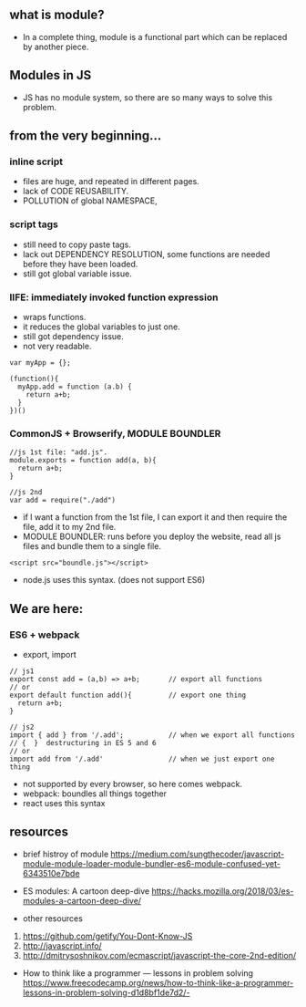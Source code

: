 ## what is module?
- In a complete thing, module is a functional part which can be replaced by another piece.

## Modules in JS
- JS has no module system, so there are so many ways to solve this problem.

## from the very beginning...

### inline script
- files are huge, and repeated in different pages.
- lack of CODE REUSABILITY.
- POLLUTION of global NAMESPACE, 

### script tags
- still need to copy paste tags.
- lack out DEPENDENCY RESOLUTION, some functions are needed before they have been loaded.
- still got global variable issue.

### IIFE: immediately invoked function expression
- wraps functions.
- it reduces the global variables to just one.
- still got dependency issue.
- not very readable.

```
var myApp = {};

(function(){
  myApp.add = function (a.b) {
    return a+b;
  }
})()
```

### CommonJS + Browserify, MODULE BOUNDLER
```
//js 1st file: "add.js".
module.exports = function add(a, b){
  return a+b;
}

//js 2nd
var add = require("./add")

```
- if I want a function from the 1st file, I can export it and then require the file, add it to my 2nd file.
- MODULE BOUNDLER: runs before you deploy the website, read all js files and bundle them to a single file.
```
<script src="boundle.js"></script>
```
- node.js uses this syntax. (does not support ES6)

## We are here:
### ES6 + webpack
- export, import

```
// js1
export const add = (a,b) => a+b;       // export all functions
// or
export default function add(){         // export one thing
  return a+b;
}

// js2
import { add } from '/.add';           // when we export all functions  // {  }  destructuring in ES 5 and 6
// or
import add from '/.add'                // when we just export one thing
```
- not supported by every browser, so here comes webpack.
- webpack: boundles all things together
- react uses this syntax


## resources
- brief histroy of module
https://medium.com/sungthecoder/javascript-module-module-loader-module-bundler-es6-module-confused-yet-6343510e7bde

- ES modules: A cartoon deep-dive
https://hacks.mozilla.org/2018/03/es-modules-a-cartoon-deep-dive/

- other resources
1. https://github.com/getify/You-Dont-Know-JS
2. http://javascript.info/
3. http://dmitrysoshnikov.com/ecmascript/javascript-the-core-2nd-edition/

- How to think like a programmer — lessons in problem solving
https://www.freecodecamp.org/news/how-to-think-like-a-programmer-lessons-in-problem-solving-d1d8bf1de7d2/- 
